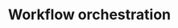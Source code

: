 ---
title: "Workflow orchestration"
linkTitle: "Workflow orchestration"
description: "Workflow orchestration in the ai-on-gke project involves managing and automating the execution of complex, multi-step processes, primarily for AI/ML workloads on Google Kubernetes Engine (GKE)."
weight: 20
type: docs
notoc: true
draft: true
---